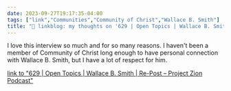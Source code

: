 ```yaml
---
date: 2023-09-27T19:17:35-04:00
tags: ["link","Communities","Community of Christ","Wallace B. Smith"]
title: "🔗 linkblog: my thoughts on '629 | Open Topics | Wallace B. Smith | Re-Post – Project Zion Podcast'"
---
```

I love this interview so much and for so many reasons. I haven't been a member of Community of Christ long enough to have personal connection with Wallace B. Smith, but I have a lot of respect for him.

[link to "629 | Open Topics | Wallace B. Smith | Re-Post – Project Zion Podcast"](https://www.projectzionpodcast.org/podcast/629-wallace-b-smith-re-post/)